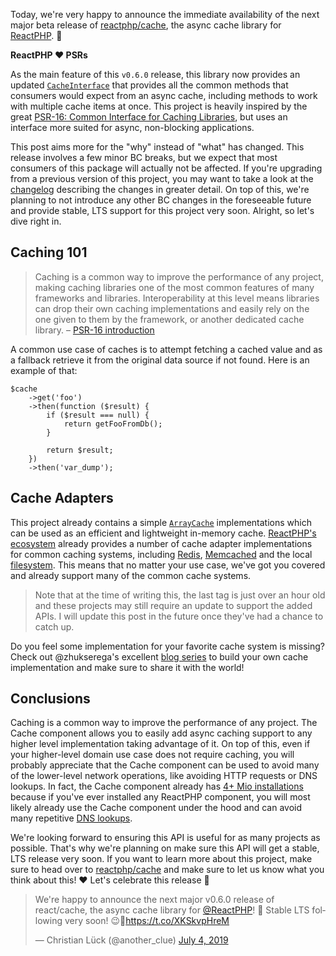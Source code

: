 Today, we're very happy to announce the immediate availability of the next major beta release of [reactphp/cache](https://github.com/reactphp/cache), the async cache library for [ReactPHP](https://reactphp.org/). 🎉

**ReactPHP ❤️ PSRs**

As the main feature of this `v0.6.0` release, this library now provides an updated [`CacheInterface`](https://github.com/reactphp/cache#cacheinterface) that provides all the common methods that consumers would expect from an async cache, including methods to work with multiple cache items at once. This project is heavily inspired by the great [PSR-16: Common Interface for Caching Libraries](https://www.php-fig.org/psr/psr-16/), but uses an interface more suited for async, non-blocking applications.

This post aims more for the "why" instead of "what" has changed. This release involves a few minor BC breaks, but we expect that most consumers of this package will actually not be affected. If you're upgrading from a previous version of this project, you may want to take a look at the [changelog](https://github.com/reactphp/cache/releases/tag/v0.6.0) describing the changes in greater detail. On top of this, we're planning to not introduce any other BC changes in the foreseeable future and provide stable, LTS support for this project very soon. Alright, so let's dive right in.

## Caching 101

> Caching is a common way to improve the performance of any project, making caching libraries one of the most common features of many frameworks and libraries. Interoperability at this level means libraries can drop their own caching implementations and easily rely on the one given to them by the framework, or another dedicated cache library. – [PSR-16 introduction](https://www.php-fig.org/psr/psr-16/#11-introduction)

A common use case of caches is to attempt fetching a cached value and as a fallback retrieve it from the original data source if not found. Here is an example of that:

```
$cache
    ->get('foo')
    ->then(function ($result) {
        if ($result === null) {
            return getFooFromDb();
        }

        return $result;
    })
    ->then('var_dump');
```

## Cache Adapters

This project already contains a simple [`ArrayCache`](https://github.com/reactphp/cache#arraycache) implementations which can be used as an efficient and lightweight in-memory cache. [ReactPHP's ecosystem](https://github.com/reactphp/react/wiki/Users#cache-implementations) already provides a number of cache adapter implementations for common caching systems, including [Redis](https://github.com/wyrihaximus/reactphp-cache-redis), [Memcached](https://github.com/seregazhuk/php-react-cache-memcached) and the local [filesystem](https://github.com/wyrihaximus/reactphp-cache-filesystem). This means that no matter your use case, we've got you covered and already support many of the common cache systems.

> Note that at the time of writing this, the last tag is just over an hour old and these projects may still require an update to support the added APIs. I will update this post in the future once they've had a chance to catch up.

Do you feel some implementation for your favorite cache system is missing? Check out @zhukserega's excellent [blog series](https://sergeyzhuk.me/2017/10/09/memcached-reactphp-p1/) to build your own cache implementation and make sure to share it with the world!

## Conclusions

Caching is a common way to improve the performance of any project. The Cache component allows you to easily add async caching support to any higher level implementation taking advantage of it. On top of this, even if your higher-level domain use case does not require caching, you will probably appreciate that the Cache component can be used to avoid many of the lower-level network operations, like avoiding HTTP requests or DNS lookups. In fact, the Cache component already has [4+ Mio installations](https://packagist.org/packages/react/cache/stats) because if you've ever installed any ReactPHP component, you will most likely already use the Cache component under the hood and can avoid many repetitive [DNS lookups](https://github.com/reactphp/dns#caching).

We're looking forward to ensuring this API is useful for as many projects as possible. That's why we're planning on make sure this API will get a stable, LTS release very soon. If you want to learn more about this project, make sure to head over to [reactphp/cache](https://github.com/reactphp/cache) and make sure to let us know what you think about this! ❤️ Let's celebrate this release :tada:

<blockquote class="twitter-tweet"><p lang="en" dir="ltr">We&#39;re happy to announce the next major v0.6.0 release of react/cache, the async cache library for <a href="https://twitter.com/reactphp?ref_src=twsrc%5Etfw">@ReactPHP</a>! 🎉 Stable LTS following very soon! 😉💪<a href="https://t.co/XKSkvpHreM">https://t.co/XKSkvpHreM</a></p>&mdash; Christian Lück (@another_clue) <a href="https://twitter.com/another_clue/status/1146835031974907904?ref_src=twsrc%5Etfw">July 4, 2019</a></blockquote>
